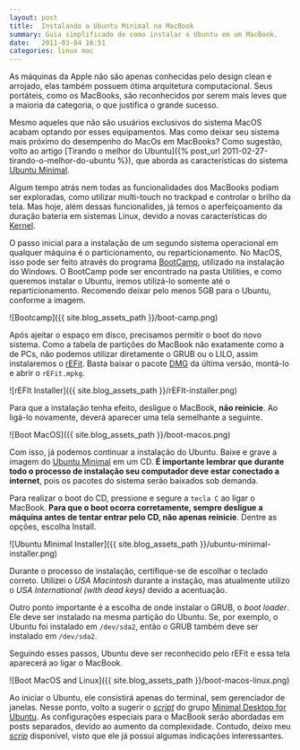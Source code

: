 ```yaml
---
layout: post
title:  Instalando o Ubuntu Minimal no MacBook
summary: Guia simplificado de como instalar o Ubuntu em um MacBook.
date:   2011-03-04 16:51
categories: linux mac
---
```


As máquinas da Apple não são apenas conhecidas pelo design clean e arrojado, elas também possuem ótima arquitetura computacional. Seus portáteis, como os MacBooks, são reconhecidos por serem mais leves que a maioria da categoria, o que justifica o grande sucesso.

Mesmo aqueles que não são usuários exclusivos do sistema MacOS acabam optando por esses equipamentos. Mas como deixar seu sistema mais próximo do desempenho do MacOs em MacBooks? Como sugestão, volto ao artigo [Tirando o melhor do Ubuntu]({% post_url 2011-02-27-tirando-o-melhor-do-ubuntu %}), que aborda as características do sistema [Ubuntu Minimal][ubuntu-minimal-cd].

Algum tempo atrás nem todas as funcionalidades dos MacBooks podiam ser exploradas, como utilizar multi-touch no trackpad e controlar o brilho da tela. Mas hoje, além dessas funcionalides, já temos o aperfeiçoamento da duração bateria em sistemas Linux, devido a novas características do [Kernel][kernel].

O passo inicial para a instalação de um segundo sistema operacional em qualquer máquina é o particionamento, ou reparticionamento. No MacOS, isso pode ser feito através do programa [BootCamp][boot-camp], utilizado na instalação do Windows. O BootCamp pode ser encontrado na pasta Utilities, e como queremos instalar o Ubuntu, iremos utilizá-lo somente até o reparticionamento. Recomendo deixar pelo menos 5GB para o Ubuntu, conforme a imagem.

![Bootcamp]({{ site.blog_assets_path }}/boot-camp.png)

Após ajeitar o espaço em disco, precisamos permitir o boot do novo sistema. Como a tabela de partições do MacBook não exatamente como a de PCs, não podemos utilizar diretamente o GRUB ou o LILO, assim instalaremos o [rEFit][refit]. Basta baixar o pacote [DMG][refit-dmg] da última versão, montá-lo e abrir o `rEFit.mpkg`.

![rEFIt Installer]({{ site.blog_assets_path }}/rEFIt-installer.png)

Para que a instalação tenha efeito, desligue o MacBook, **não reinicie**. Ao ligá-lo novamente, deverá aparecer uma tela semelhante a seguinte.

![Boot MacOS]({{ site.blog_assets_path }}/boot-macos.png)

Com isso, já podemos continuar a instalação do Ubuntu. Baixe e grave a imagem do [Ubuntu Minimal][ubuntu-minimal-cd] em um CD. **É importante lembrar que durante todo o processo de instalação seu computador deve estar conectado a internet**, pois os pacotes do sistema serão baixados sob demanda.

Para realizar o boot do CD, pressione e segure a `tecla C` ao ligar o MacBook. **Para que o boot ocorra corretamente, sempre desligue a máquina antes de tentar entrar pelo CD, não apenas reinicie**. Dentre as opções, escolha Install.

![Ubuntu Minimal Installer]({{ site.blog_assets_path }}/ubuntu-minimal-installer.png)

Durante o processo de instalação, certifique-se de escolhar o teclado correto. Utilizei o *USA Macintosh* durante a instação, mas atualmente utilizo o *USA International (with dead keys)* devido a acentuação.

Outro ponto importante é a escolha de onde instalar o GRUB, o *boot loader*. Ele deve ser instalado na mesma partição do Ubuntu. Se, por exemplo, o Ubuntu foi instalado em `/dev/sda2`, então o GRUB também deve ser instalado em `/dev/sda2`.

Seguindo esses passos, Ubuntu deve ser reconhecido pelo rEFit e essa tela aparecerá ao ligar o MacBook.

![Boot MacOS and Linux]({{ site.blog_assets_path }}/boot-macos-linux.png)

Ao iniciar o Ubuntu, ele consistirá apenas do terminal, sem gerenciador de janelas. Nesse ponto, volto a sugerir o [*script*][ubuntu-minimal-script] do grupo [Minimal Desktop for Ubuntu][ubuntu-minimal-desktop]. As configurações especiais para o MacBook serão abordadas em posts separados, devido ao aumento da complexidade. Contudo, deixo meu [*scrip*][my-ubuntu-minimal-script] disponível, visto que ele já possui algumas indicações interessantes.

[ubuntu-minimal-cd]:        https://help.ubuntu.com/community/Installation/MinimalCD
[kernel]:                   http://www.kernel.org
[boot-camp]:                http://www.apple.com/support/bootcamp
[refit]:                    http://refit.sourceforge.net
[refit-dmg]:                http://sourceforge.net/projects/refit/files/rEFIt
[ubuntu-minimal-desktop]:   http://minimal-desktop.blogspot.com
[ubuntu-minimal-script]:    https://github.com/AntonioPT/minimal-desktop-for-ubuntu/blob/e799996f02aba1947329cbd57ce343b3848a4431/script.sh
[my-ubuntu-minimal-script]: https://gist.github.com/repinel/8f15e5acb4fe8a08ecdd

